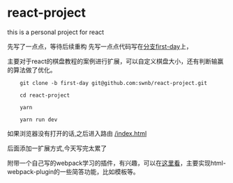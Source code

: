 # react-project
this is  a personal project for react

 先写了一点点，等待后续重构
 先写一点点代码写在[分支first-day](https://github.com/swnb/react-project/tree/first-day)上，

主要对于react的棋盘教程的案例进行扩展，可以自定义棋盘大小，还有判断输赢的算法做了优化。

```shell
    git clone -b first-day git@github.com:swnb/react-project.git

    cd react-project

    yarn 

    yarn run dev 
```

如果浏览器没有打开的话,之后进入路由 [/index.html](http://localhost:8080/index.html)

后面添加一扩展方式,今天写完太累了

附带一个自己写的webpack学习的插件，有兴趣，可以在[这里看](https://github.com/swnb/webpack-plugin)，主要实现html-webpack-plugin的一些简答功能，比如模板等。